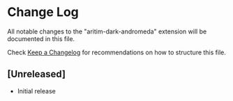 # Change Log

All notable changes to the "aritim-dark-andromeda" extension will be documented in this file.

Check [Keep a Changelog](http://keepachangelog.com/) for recommendations on how to structure this file.

## [Unreleased]

- Initial release
